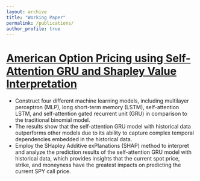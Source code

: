 ```yaml
---
layout: archive
title: "Working Paper"
permalink: /publications/
author_profile: true
---
```


[American Option Pricing using Self-Attention GRU and Shapley Value Interpretation](https://arxiv.org/pdf/2310.12500.pdf)
====
* Construct four different machine learning models, including multilayer perceptron (MLP), long short-term memory (LSTM), self-attention LSTM, and self-attention gated recurrent unit (GRU) in comparison to the traditional binomial model.
* The results show that the self-attention GRU model with historical data outperforms other models due to its ability to capture complex temporal dependencies embedded in the historical data.
* Employ the SHapley Additive exPlanations (SHAP) method to interpret and analyze the prediction results of the self-attention GRU model with historical data, which provides insights that the current spot price, strike, and moneyness have the greatest impacts on predicting the current SPY call price.
